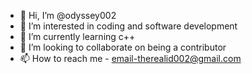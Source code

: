 - 👋 Hi, I’m @odyssey002
- 👀 I’m interested in coding and software development
- 🌱 I’m currently learning c++
- 💞️ I’m looking to collaborate on being a contributor
- 📫 How to reach me - email-therealid002@gmail.com

<!---
odyssey002/odyssey002 is a ✨ special ✨ repository because its `README.md` (this file) appears on your GitHub profile.
You can click the Preview link to take a look at your changes.
--->
